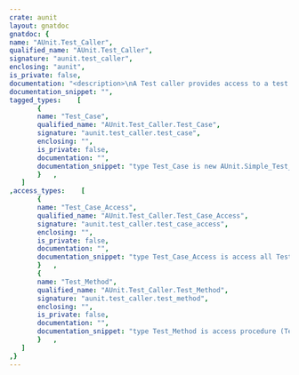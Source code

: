 ```yaml
---
crate: aunit
layout: gnatdoc
gnatdoc: {
name: "AUnit.Test_Caller",
qualified_name: "AUnit.Test_Caller",
signature: "aunit.test_caller",
enclosing: "aunit",
is_private: false,
documentation: "<description>\nA Test caller provides access to a test case type based on a test fixture.\nTest callers are useful when you want to run individual test or add it to\na suite.\nTest callers invoke only one Test (i.e. test method) on one Fixture of a\nAUnit.Test_Fixtures.Test_Fixture.\n\nHere is an example:\n\n<code>\npackage Math_Test is\n   Type Test is new AUnit.Test_Fixtures.Test_Fixture with record\n      M_Value1 : Integer;\n      M_Value2 : Integer;\n   end record;\n\n   procedure Set_Up (T : in out Test);\n\n   procedure Test_Addition (T : in out Test);\n   procedure Test_Subtraction (T : in out Test);\n\nend Math_Test;\n\nfunction Suite return AUnit.Test_Suites.Test_Suite_Access is\n   package Caller is new AUnit.Test_Caller (Math_Test.Test);\n   The_Suite       : AUnit.Test_Suites.Test_Suite_Access :=\n                       new AUnit.Test_Suites.Test_Suite;\nbegin\n   The_Suite.Add_Test\n    (Caller.Create (\"Test Addition on integers\",\n                    Math_Test.Test_Addition'Access));\n   The_Suite.Add_Test\n    (Caller.Create (\"Test Subtraction on integers\",\n                    Math_Test.Test_Subtraction'Access));\n   return The_Suite;\nend Suite;\n</code>\n</description>\n\n@formal Test_Fixture",
documentation_snippet: "",
tagged_types:    [
       {
       name: "Test_Case",
       qualified_name: "AUnit.Test_Caller.Test_Case",
       signature: "aunit.test_caller.test_case",
       enclosing: "",
       is_private: false,
       documentation: "",
       documentation_snippet: "type Test_Case is new AUnit.Simple_Test_Cases.Test_Case with private;",
       }   ,
   ]
,access_types:    [
       {
       name: "Test_Case_Access",
       qualified_name: "AUnit.Test_Caller.Test_Case_Access",
       signature: "aunit.test_caller.test_case_access",
       enclosing: "",
       is_private: false,
       documentation: "",
       documentation_snippet: "type Test_Case_Access is access all Test_Case'Class;",
       }   ,
       {
       name: "Test_Method",
       qualified_name: "AUnit.Test_Caller.Test_Method",
       signature: "aunit.test_caller.test_method",
       enclosing: "",
       is_private: false,
       documentation: "",
       documentation_snippet: "type Test_Method is access procedure (Test : in out Test_Fixture);",
       }   ,
   ]
,}
---
```

